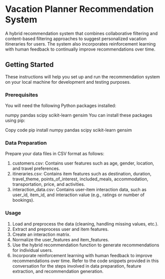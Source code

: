 # Vacation Planner Recommendation System

A hybrid recommendation system that combines collaborative filtering and content-based filtering approaches to suggest personalized vacation itineraries for users. The system also incorporates reinforcement learning with human feedback to continually improve recommendations over time.

## Getting Started

These instructions will help you set up and run the recommendation system on your local machine for development and testing purposes.

### Prerequisites
You will need the following Python packages installed:

numpy
pandas
scipy
scikit-learn
gensim
You can install these packages using pip:

Copy code
pip install numpy pandas scipy scikit-learn gensim

### Data Preparation
Prepare your data files in CSV format as follows:

1. customers.csv: Contains user features such as age, gender, location, and travel preferences.
2. itineraries.csv: Contains item features such as destination, duration, travel_theme, points_of_interest, included_meals, accommodation, transportation, price, and activities.
3. interaction_data.csv: Contains user-item interaction data, such as user_id, item_id, and interaction value (e.g., ratings or number of bookings).

### Usage
1. Load and preprocess the data (cleaning, handling missing values, etc.).
2. Extract and preprocess user and item features.
3. Create an interaction matrix.
4. Normalize the user_features and item_features.
5. Use the hybrid recommendation function to generate recommendations for individual users.
6. Incorporate reinforcement learning with human feedback to improve recommendations over time.
Refer to the code snippets provided in this conversation for the steps involved in data preparation, feature extraction, and recommendation generation.

